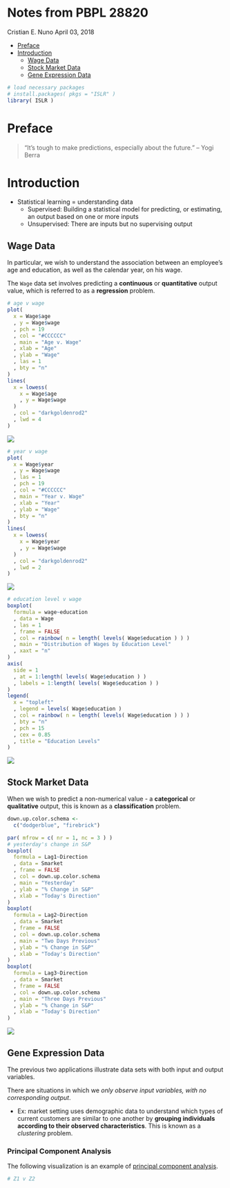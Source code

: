 Notes from PBPL 28820
================
Cristian E. Nuno
April 03, 2018

-   [Preface](#preface)
-   [Introduction](#introduction)
    -   [Wage Data](#wage-data)
    -   [Stock Market Data](#stock-market-data)
    -   [Gene Expression Data](#gene-expression-data)

``` r
# load necessary packages
# install.packages( pkgs = "ISLR" )
library( ISLR )
```

Preface
=======

> “It’s tough to make predictions, especially about the future.” – Yogi Berra

Introduction
============

-   Statistical learning = understanding data
    -   Supervised: Building a statistical model for predicting, or estimating, an output based on one or more inputs
    -   Unsupervised: There are inputs but no supervising output

Wage Data
---------

In particular, we wish to understand the association between an employee’s age and education, as well as the calendar year, on his wage.

The `Wage` data set involves predicting a **continuous** or **quantitative** output value, which is referred to as a **regression** problem.

``` r
# age v wage
plot(
  x = Wage$age
  , y = Wage$wage
  , pch = 19
  , col = "#CCCCCC"
  , main = "Age v. Wage"
  , xlab = "Age"
  , ylab = "Wage"
  , las = 1
  , bty = "n"
)
lines( 
  x = lowess(
    x = Wage$age
    , y = Wage$wage
  )
  , col = "darkgoldenrod2"
  , lwd = 4
)
```

![](notes_files/figure-markdown_github/Wage%20Plots-1.png)

``` r
# year v wage
plot(
  x = Wage$year
  , y = Wage$wage
  , las = 1
  , pch = 19
  , col = "#CCCCCC"
  , main = "Year v. Wage"
  , xlab = "Year"
  , ylab = "Wage"
  , bty = "n"
)
lines(
  x = lowess(
    x = Wage$year
    , y = Wage$wage
  )
  , col = "darkgoldenrod2"
  , lwd = 2
)
```

![](notes_files/figure-markdown_github/Wage%20Plots-2.png)

``` r
# education level v wage
boxplot(
  formula = wage~education
  , data = Wage
  , las = 1
  , frame = FALSE
  , col = rainbow( n = length( levels( Wage$education ) ) )
  , main = "Distribution of Wages by Education Level"
  , xaxt = "n"
)
axis(
  side = 1
  , at = 1:length( levels( Wage$education ) )
  , labels = 1:length( levels( Wage$education ) )
)
legend(
  x = "topleft"
  , legend = levels( Wage$education )
  , col = rainbow( n = length( levels( Wage$education ) ) )
  , bty = "n"
  , pch = 15
  , cex = 0.85
  , title = "Education Levels"
)
```

![](notes_files/figure-markdown_github/Wage%20Plots-3.png)

Stock Market Data
-----------------

When we wish to predict a non-numerical value - a **categorical** or **qualitative** output, this is known as a **classification** problem.

``` r
down.up.color.schema <-
  c("dodgerblue", "firebrick")

par( mfrow = c( nr = 1, nc = 3 ) )
# yesterday's change in S&P
boxplot(
  formula = Lag1~Direction
  , data = Smarket
  , frame = FALSE
  , col = down.up.color.schema
  , main = "Yesterday"
  , ylab = "% Change in S&P"
  , xlab = "Today's Direction"
)
boxplot(
  formula = Lag2~Direction
  , data = Smarket
  , frame = FALSE
  , col = down.up.color.schema
  , main = "Two Days Previous"
  , ylab = "% Change in S&P"
  , xlab = "Today's Direction"
)
boxplot(
  formula = Lag3~Direction
  , data = Smarket
  , frame = FALSE
  , col = down.up.color.schema
  , main = "Three Days Previous"
  , ylab = "% Change in S&P"
  , xlab = "Today's Direction"
)
```

![](notes_files/figure-markdown_github/Stock%20Barplots-1.png)

Gene Expression Data
--------------------

The previous two applications illustrate data sets with both input and output variables.

There are situations in which we *only observe input variables, with no corresponding output*.

-   Ex: market setting uses demographic data to understand which types of current customers are similar to one another by **grouping individuals according to their observed characteristics**. This is known as a *clustering* problem.

### Principal Component Analysis

The following visualization is an example of [principal component analysis](https://tgmstat.wordpress.com/2013/11/21/introduction-to-principal-component-analysis-pca/).

``` r
# Z1 v Z2
```
